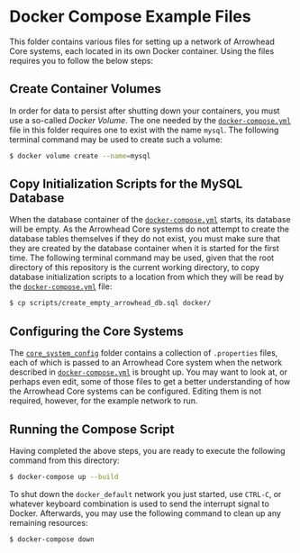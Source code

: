 # Docker Compose Example Files

This folder contains various files for setting up a network of Arrowhead Core systems, each located in its own Docker container.
Using the files requires you to follow the below steps:

## Create Container Volumes

In order for data to persist after shutting down your containers, you must use a so-called _Docker Volume_.
The one needed by the [`docker-compose.yml`](docker-compose.yml) file in this folder requires one to exist with the name `mysql`.
The following terminal command may be used to create such a volume:

```sh
$ docker volume create --name=mysql
```

## Copy Initialization Scripts for the MySQL Database

When the database container of the [`docker-compose.yml`](docker-compose.yml) starts, its database will be empty.
As the Arrowhead Core systems do not attempt to create the database tables themselves if they do not exist, you must make sure that they are created by the database container when it is started for the first time.
The following terminal command may be used, given that the root directory of this repository is the current working directory, to copy database initialization scripts to a location from which they will be read by the [`docker-compose.yml`](docker-compose.yml) file:

```sh
$ cp scripts/create_empty_arrowhead_db.sql docker/
```

## Configuring the Core Systems

The [`core_system_config`](core_system_config) folder contains a collection of `.properties` files, each of which is passed to an Arrowhead Core system when the network described in [`docker-compose.yml`](docker-compose.yml) is brought up.
You may want to look at, or perhaps even edit, some of those files to get a better understanding of how the Arrowhead Core systems can be configured.
Editing them is not required, however, for the example network to run.

## Running the Compose Script

Having completed the above steps, you are ready to execute the following command from this directory:

```sh
$ docker-compose up --build
```

To shut down the `docker_default` network you just started, use `CTRL-C`, or whatever keyboard combination is used to send the interrupt signal to Docker.
Afterwards, you may use the following command to clean up any remaining resources:

```sh
$ docker-compose down
```
